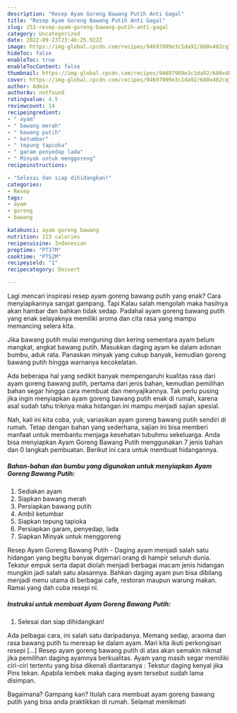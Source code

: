```yaml
---
description: "Resep Ayam Goreng Bawang Putih Anti Gagal"
title: "Resep Ayam Goreng Bawang Putih Anti Gagal"
slug: 253-resep-ayam-goreng-bawang-putih-anti-gagal
category: Uncategorized
date: 2022-09-23T23:46:25.922Z
image: https://img-global.cpcdn.com/recipes/94697909e3c1da92/680x482cq70/ayam-goreng-bawang-putih-foto-resep-utama.jpg
hideToc: false
enableToc: true
enableTocContent: false
thumbnail: https://img-global.cpcdn.com/recipes/94697909e3c1da92/680x482cq70/ayam-goreng-bawang-putih-foto-resep-utama.jpg
cover: https://img-global.cpcdn.com/recipes/94697909e3c1da92/680x482cq70/ayam-goreng-bawang-putih-foto-resep-utama.jpg
author: Admin
authorAv: notfound
ratingvalue: 4.5
reviewcount: 14
recipeingredient:
- " ayam"
- " bawang merah"
- " bawang putih"
- " ketumbar"
- " tepung tapioka"
- " garam penyedap lada"
- " Minyak untuk menggoreng"
recipeinstructions:

- "Selesai dan siap dihidangkan!"
categories:
- Resep
tags:
- ayam
- goreng
- bawang

katakunci: ayam goreng bawang 
nutrition: 213 calories
recipecuisine: Indonesian
preptime: "PT37M"
cooktime: "PT52M"
recipeyield: "1"
recipecategory: Dessert

---
```



Lagi mencari inspirasi resep ayam goreng bawang putih yang enak? Cara menyiapkannya sangat gampang. Tapi Kalau salah mengolah maka hasilnya akan hambar dan bahkan tidak sedap. Padahal ayam goreng bawang putih yang enak selayaknya memiliki aroma dan cita rasa yang mampu memancing selera kita.


Jika bawang putih mulai menguning dan kering sementara ayam belum mangkat, angkat bawang putih. Masukkan daging ayam ke dalam adonan bumbu, aduk rata. Panaskan minyak yang cukup banyak, kemudian goreng bawang putih hingga warnanya kecokelatan.

Ada beberapa hal yang sedikit banyak mempengaruhi kualitas rasa dari ayam goreng bawang putih, pertama dari jenis bahan, kemudian pemilihan bahan segar hingga cara membuat dan menyajikannya. Tak perlu pusing jika ingin menyiapkan ayam goreng bawang putih enak di rumah, karena asal sudah tahu triknya maka hidangan ini mampu menjadi sajian spesial.


Nah, kali ini kita coba, yuk, variasikan ayam goreng bawang putih sendiri di rumah. Tetap dengan bahan yang sederhana, sajian ini bisa memberi manfaat untuk membantu menjaga kesehatan tubuhmu sekeluarga. Anda bisa menyiapkan Ayam Goreng Bawang Putih menggunakan 7 jenis bahan dan 0 langkah pembuatan. Berikut ini cara untuk membuat hidangannya.

<!--inarticleads1-->

##### Bahan-bahan dan bumbu yang digunakan untuk menyiapkan Ayam Goreng Bawang Putih:

1. Sediakan  ayam
1. Siapkan  bawang merah
1. Persiapkan  bawang putih
1. Ambil  ketumbar
1. Siapkan  tepung tapioka
1. Persiapkan  garam, penyedap, lada
1. Siapkan  Minyak untuk menggoreng


Resep Ayam Goreng Bawang Putih - Daging ayam menjadi salah satu hidangan yang begitu banyak digemari orang di hampir seluruh dunia. Tekstur empuk serta dapat diolah menjadi berbagai macam jenis hidangan mungkin jadi salah satu alasannya. Bahkan daging ayam pun bisa dibilang menjadi menu utama di berbagai cafe, restoran maupun warung makan. Ramai yang dah cuba resepi ni. 

<!--inarticleads2-->

##### Instruksi untuk membuat Ayam Goreng Bawang Putih:


1. Selesai dan siap dihidangkan!

Ada pelbagai cara, ini salah satu daripadanya. Memang sedap, araoma dan rasa bawang putih tu meresap ke dalam ayam. Mari kita ikuti perkongisan resepi […] Resep ayam goreng bawang putih di atas akan semakin nikmat jika pemilihan daging ayamnya berkualitas. Ayam yang masih segar memiliki ciri-ciri tertentu yang bisa dikenali diantaranya : Tekstur daging kenyal jika Pins tekan. Apabila lembek maka daging ayam tersebut sudah lama disimpan. 

Bagaimana? Gampang kan? Itulah cara membuat ayam goreng bawang putih yang bisa anda praktikkan di rumah. Selamat menikmati
